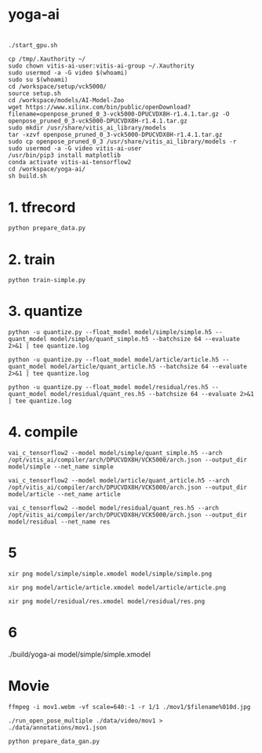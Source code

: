 # yoga-ai

#
```console
./start_gpu.sh
```
```console
cp /tmp/.Xauthority ~/
sudo chown vitis-ai-user:vitis-ai-group ~/.Xauthority
sudo usermod -a -G video $(whoami)
sudo su $(whoami)
cd /workspace/setup/vck5000/
source setup.sh
cd /workspace/models/AI-Model-Zoo
wget https://www.xilinx.com/bin/public/openDownload?filename=openpose_pruned_0_3-vck5000-DPUCVDX8H-r1.4.1.tar.gz -O openpose_pruned_0_3-vck5000-DPUCVDX8H-r1.4.1.tar.gz
sudo mkdir /usr/share/vitis_ai_library/models
tar -xzvf openpose_pruned_0_3-vck5000-DPUCVDX8H-r1.4.1.tar.gz
sudo cp openpose_pruned_0_3 /usr/share/vitis_ai_library/models -r
sudo usermod -a -G video vitis-ai-user
/usr/bin/pip3 install matplotlib
conda activate vitis-ai-tensorflow2
cd /workspace/yoga-ai/
sh build.sh
```
# 1. tfrecord
```console
python prepare_data.py
```
# 2. train
```console
python train-simple.py
```
# 3. quantize
```console
python -u quantize.py --float_model model/simple/simple.h5 --quant_model model/simple/quant_simple.h5 --batchsize 64 --evaluate 2>&1 | tee quantize.log
```
```console
python -u quantize.py --float_model model/article/article.h5 --quant_model model/article/quant_article.h5 --batchsize 64 --evaluate 2>&1 | tee quantize.log
```
```console
python -u quantize.py --float_model model/residual/res.h5 --quant_model model/residual/quant_res.h5 --batchsize 64 --evaluate 2>&1 | tee quantize.log
```

# 4. compile
```console
vai_c_tensorflow2 --model model/simple/quant_simple.h5 --arch /opt/vitis_ai/compiler/arch/DPUCVDX8H/VCK5000/arch.json --output_dir model/simple --net_name simple
```
```console
vai_c_tensorflow2 --model model/article/quant_article.h5 --arch /opt/vitis_ai/compiler/arch/DPUCVDX8H/VCK5000/arch.json --output_dir model/article --net_name article
```
```console
vai_c_tensorflow2 --model model/residual/quant_res.h5 --arch /opt/vitis_ai/compiler/arch/DPUCVDX8H/VCK5000/arch.json --output_dir model/residual --net_name res
```

# 5
```console
xir png model/simple/simple.xmodel model/simple/simple.png
```
```console
xir png model/article/article.xmodel model/article/article.png
```
```console
xir png model/residual/res.xmodel model/residual/res.png
```

# 6 

./build/yoga-ai model/simple/simple.xmodel

# Movie

```console
ffmpeg -i mov1.webm -vf scale=640:-1 -r 1/1 ./mov1/$filename%010d.jpg
```
```console
./run_open_pose_multiple ./data/video/mov1 > ./data/annotations/mov1.json
```
```console
python prepare_data_gan.py
```